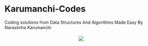 # Karumanchi-Codes
Coding solutions from Data Structures And Algorithms Made Easy By Narasimha Karumanchi

<div align="center" style="margin: 20px">
  <img src="https://www.docdroid.net/thumbnail/ZPfHmS5/1500,785/data-structures-and-algorithms-narasimha-karumanchi.jpg">
</div>
